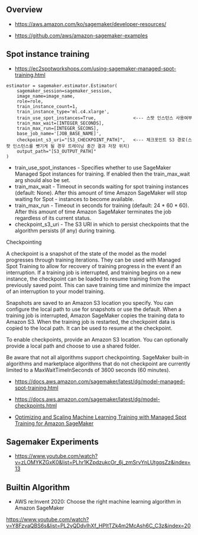 ## Overview ##

* https://aws.amazon.com/ko/sagemaker/developer-resources/

* https://github.com/aws/amazon-sagemaker-examples


## Spot instance training ##

* https://ec2spotworkshops.com/using-sagemaker-managed-spot-training.html


```
estimator = sagemaker.estimator.Estimator(
    sagemaker_session=sagemaker_session,
    image_name=image_name,
    role=role,
    train_instance_count=1,
    train_instance_type='ml.c4.xlarge',
    train_use_spot_instances=True,              <--- 스팟 인스턴스 사용여부
    train_max_wait=[INTEGER_SECONDS],
    train_max_run=[INTEGER_SECONS],
    base_job_name='[JOB_BASE_NAME]',
    checkpoint_s3_uri="[S3_CHECKPOINT_PATH]",   <--- 체크포인트 S3 경로(스팟 인스턴스를 뺏기게 될 경우 트레이닝 중간 결과 저장 위치)
    output_path="[S3_OUTPUT_PATH]"
)
```

- train_use_spot_instances - Specifies whether to use SageMaker Managed Spot instances for training. If enabled then the train_max_wait arg should also be set.
- train_max_wait - Timeout in seconds waiting for spot training instances (default: None). After this amount of time Amazon SageMaker will stop waiting for Spot -  instances to become available.
- train_max_run - Timeout in seconds for training (default: 24 * 60 * 60). After this amount of time Amazon SageMaker terminates the job regardless of its current status.
- checkpoint_s3_uri - The S3 URI in which to persist checkpoints that the algorithm persists (if any) during training.


Checkpointing

A checkpoint is a snapshot of the state of the model as the model progresses through training iterations. They can be used with Managed Spot Training to allow for recovery of training progress in the event if an interruption. If a training job is interrupted, and training begins on a new instance, the checkpoint can be loaded to resume training from the previously saved point. This can save training time and minimize the impact of an interruption to your model training.

Snapshots are saved to an Amazon S3 location you specify. You can configure the local path to use for snapshots or use the default. When a training job is interrupted, Amazon SageMaker copies the training data to Amazon S3. When the training job is restarted, the checkpoint data is copied to the local path. It can be used to resume at the checkpoint.

To enable checkpoints, provide an Amazon S3 location. You can optionally provide a local path and choose to use a shared folder.

Be aware that not all algorithms support checkpointing. SageMaker built-in algorithms and marketplace algorithms that do not checkpoint are currently limited to a MaxWaitTimeInSeconds of 3600 seconds (60 minutes).


* https://docs.aws.amazon.com/sagemaker/latest/dg/model-managed-spot-training.html
* https://docs.aws.amazon.com/sagemaker/latest/dg/model-checkpoints.html

* [Optimizing and Scaling Machine Learning Training
with Managed Spot Training for Amazon SageMaker](https://aws.amazon.com/getting-started/hands-on/managed-spot-training-sagemaker/)



## Sagemaker Experiments ##

* https://www.youtube.com/watch?v=zLOMYKZGxK0&list=PLhr1KZpdzukcOr_6j_zmSrvYnLUtgqsZz&index=13


## Builtin Algorithm ##

* AWS re:Invent 2020: Choose the right machine learning algorithm in Amazon SageMaker

https://www.youtube.com/watch?v=Y8FzvaQBS6s&list=PL2yQDdvlhXf_HPltTZk4m2McAsh6C_C3z&index=20



